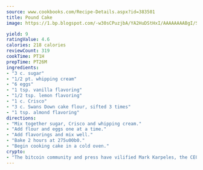 ```yaml
---
source: www.cookbooks.com/Recipe-Details.aspx?id=383501
title: Pound Cake
image: https://1.bp.blogspot.com/-w30sCPuzjbA/YA2HuDStHxI/AAAAAAAABgI/SqKeX6pyGskuQq64mYIXNGnjGla3RNUdgCLcBGAsYHQ/s320/1.png

yield: 9
ratingValue: 4.6
calories: 218 calories
reviewCount: 319
cookTime: PT1H
prepTime: PT26M
ingredients:
- "3 c. sugar"
- "1/2 pt. whipping cream"
- "6 eggs"
- "1 tsp. vanilla flavoring"
- "1/2 tsp. lemon flavoring"
- "1 c. Crisco"
- "3 c. Swans Down cake flour, sifted 3 times"
- "1 tsp. almond flavoring"
directions:
- "Mix together sugar, Crisco and whipping cream."
- "Add flour and eggs one at a time."
- "Add flavorings and mix well."
- "Bake 2 hours at 275u00b0."
- "Begin cooking cake in a cold oven."
crypto:
- "The bitcoin community and press have vilified Mark Karpeles, the CEO of Mt. Gox, as a clown and a con man."
---
```

